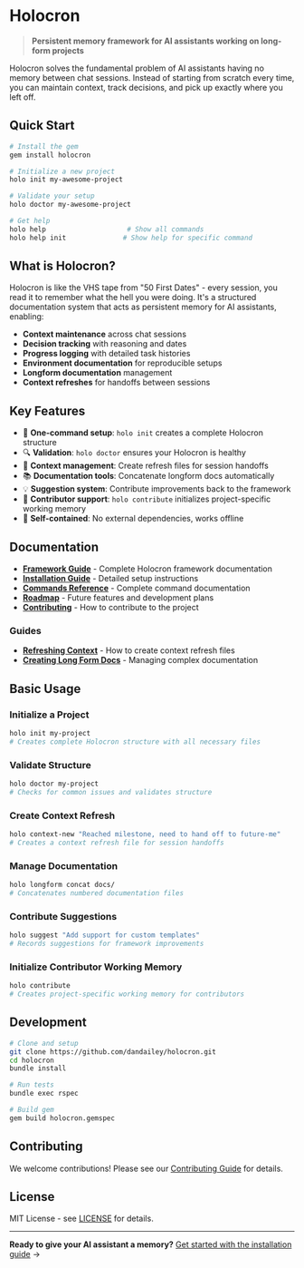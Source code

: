 # Holocron

> **Persistent memory framework for AI assistants working on long-form projects**

Holocron solves the fundamental problem of AI assistants having no memory between chat sessions. Instead of starting from scratch every time, you can maintain context, track decisions, and pick up exactly where you left off.

## Quick Start

```bash
# Install the gem
gem install holocron

# Initialize a new project
holo init my-awesome-project

# Validate your setup
holo doctor my-awesome-project

# Get help
holo help                    # Show all commands
holo help init              # Show help for specific command
```

## What is Holocron?

Holocron is like the VHS tape from "50 First Dates" - every session, you read it to remember what the hell you were doing. It's a structured documentation system that acts as persistent memory for AI assistants, enabling:

- **Context maintenance** across chat sessions
- **Decision tracking** with reasoning and dates
- **Progress logging** with detailed task histories
- **Environment documentation** for reproducible setups
- **Longform documentation** management
- **Context refreshes** for handoffs between sessions

## Key Features

- 🚀 **One-command setup**: `holo init` creates a complete Holocron structure
- 🔍 **Validation**: `holo doctor` ensures your Holocron is healthy
- 📝 **Context management**: Create refresh files for session handoffs
- 📚 **Documentation tools**: Concatenate longform docs automatically
- 💡 **Suggestion system**: Contribute improvements back to the framework
- 🤝 **Contributor support**: `holo contribute` initializes project-specific working memory
- 🔧 **Self-contained**: No external dependencies, works offline

## Documentation

- **[Framework Guide](docs/framework/README.md)** - Complete Holocron framework documentation
- **[Installation Guide](docs/installation.md)** - Detailed setup instructions
- **[Commands Reference](docs/commands.md)** - Complete command documentation
- **[Roadmap](docs/roadmap.md)** - Future features and development plans
- **[Contributing](docs/contributing.md)** - How to contribute to the project

### Guides

- **[Refreshing Context](docs/guides/refreshing-context.md)** - How to create context refresh files
- **[Creating Long Form Docs](docs/guides/creating-long-form-docs.md)** - Managing complex documentation

## Basic Usage

### Initialize a Project
```bash
holo init my-project
# Creates complete Holocron structure with all necessary files
```

### Validate Structure
```bash
holo doctor my-project
# Checks for common issues and validates structure
```

### Create Context Refresh
```bash
holo context-new "Reached milestone, need to hand off to future-me"
# Creates a context refresh file for session handoffs
```

### Manage Documentation
```bash
holo longform concat docs/
# Concatenates numbered documentation files
```

### Contribute Suggestions
```bash
holo suggest "Add support for custom templates"
# Records suggestions for framework improvements
```

### Initialize Contributor Working Memory
```bash
holo contribute
# Creates project-specific working memory for contributors
```

## Development

```bash
# Clone and setup
git clone https://github.com/dandailey/holocron.git
cd holocron
bundle install

# Run tests
bundle exec rspec

# Build gem
gem build holocron.gemspec
```

## Contributing

We welcome contributions! Please see our [Contributing Guide](docs/contributing.md) for details.

## License

MIT License - see [LICENSE](LICENSE) for details.

---

**Ready to give your AI assistant a memory?** [Get started with the installation guide](docs/installation.md) →
